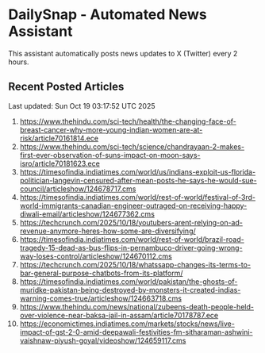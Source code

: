 # DailySnap - Automated News Assistant

This assistant automatically posts news updates to X (Twitter) every 2 hours.

## Recent Posted Articles

Last updated: Sun Oct 19 03:17:52 UTC 2025

1. https://www.thehindu.com/sci-tech/health/the-changing-face-of-breast-cancer-why-more-young-indian-women-are-at-risk/article70161814.ece
2. https://www.thehindu.com/sci-tech/science/chandrayaan-2-makes-first-ever-observation-of-suns-impact-on-moon-says-isro/article70181623.ece
3. https://timesofindia.indiatimes.com/world/us/indians-exploit-us-florida-politician-langevin-censured-after-mean-posts-he-says-he-would-sue-council/articleshow/124678717.cms
4. https://timesofindia.indiatimes.com/world/rest-of-world/festival-of-3rd-world-immigrants-canadian-engineer-outraged-on-receiving-happy-diwali-email/articleshow/124677362.cms
5. https://techcrunch.com/2025/10/18/youtubers-arent-relying-on-ad-revenue-anymore-heres-how-some-are-diversifying/
6. https://timesofindia.indiatimes.com/world/rest-of-world/brazil-road-tragedy-15-dead-as-bus-flips-in-pernambuco-driver-going-wrong-way-loses-control/articleshow/124670112.cms
7. https://techcrunch.com/2025/10/18/whatssapp-changes-its-terms-to-bar-general-purpose-chatbots-from-its-platform/
8. https://timesofindia.indiatimes.com/world/pakistan/the-ghosts-of-muridke-pakistan-being-destroyed-by-monsters-it-created-indias-warning-comes-true/articleshow/124663718.cms
9. https://www.thehindu.com/news/national/zubeens-death-people-held-over-violence-near-baksa-jail-in-assam/article70178787.ece
10. https://economictimes.indiatimes.com/markets/stocks/news/live-impact-of-gst-2-0-amid-deepawali-festivities-fm-sitharaman-ashwini-vaishnaw-piyush-goyal/videoshow/124659117.cms
